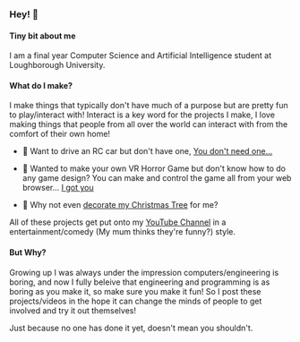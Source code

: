 ### Hey! 👋

#### Tiny bit about me

I am a final year Computer Science and Artificial Intelligence student at Loughborough University.

#### What do I make?

I make things that typically don't have much of a purpose but are pretty fun to play/interact with! Interact is a key word for the projects I make, I love making things that people from all over the world can interact with from the comfort of their own home!

- 🚗 Want to drive an RC car but don't have one, [You don't need one...](https://github.com/OlliePugh/race-track-orch)

- 🎃 Wanted to make your own VR Horror Game but don't know how to do any game design? You can make and control the game all from your web browser... [I got you](https://github.com/OlliePugh/halloween-vr)

- 🎄 Why not even [decorate my Christmas Tree](https://github.com/OlliePugh/online-christmas-tree-ui) for me?

All of these projects get put onto my [YouTube Channel](https://www.youtube.com/@ollieq) in a entertainment/comedy (My mum thinks they're funny?) style.

#### But Why?
Growing up I was always under the impression computers/engineering is boring, and now I fully beleive that engineering and programming is as boring as you make it, so make sure you make it fun! So I post these projects/videos in the hope it can change the minds of people to get involved and try it out themselves!

Just because no one has done it yet, doesn't mean you shouldn't.
